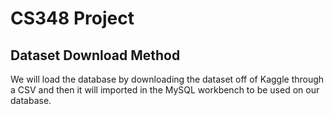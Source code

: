 # CS348 Project

## Dataset Download Method
We will load the database by downloading the dataset off of Kaggle through a CSV and then it will imported in the MySQL workbench to be used on our database. 

<!--- 
This is a [Next.js](https://nextjs.org) project bootstrapped with [`create-next-app`](https://nextjs.org/docs/app/api-reference/cli/create-next-app).

First, run the development server:
  npm run dev
Open [http://localhost:3000](http://localhost:3000) with your browser to see the result.

The easiest way to deploy your Next.js app is to use the [Vercel Platform](https://vercel.com/new?utm_medium=default-template&filter=next.js&utm_source=create-next-app&utm_campaign=create-next-app-readme) from the creators of Next.js.
Check out our [Next.js deployment documentation](https://nextjs.org/docs/app/building-your-application/deploying) for more details.
-->